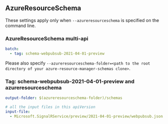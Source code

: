 ## AzureResourceSchema

These settings apply only when `--azureresourceschema` is specified on the command line.

### AzureResourceSchema multi-api

``` yaml $(azureresourceschema) && $(multiapi)
batch:
  - tag: schema-webpubsub-2021-04-01-preview

```

Please also specify `--azureresourceschema-folder=<path to the root directory of your azure-resource-manager-schemas clone>`.

### Tag: schema-webpubsub-2021-04-01-preview and azureresourceschema

``` yaml $(tag) == 'schema-webpubsub-2021-04-01-preview' && $(azureresourceschema)
output-folder: $(azureresourceschema-folder)/schemas

# all the input files in this apiVersion
input-file:
  - Microsoft.SignalRService/preview/2021-04-01-preview/webpubsub.json

```
